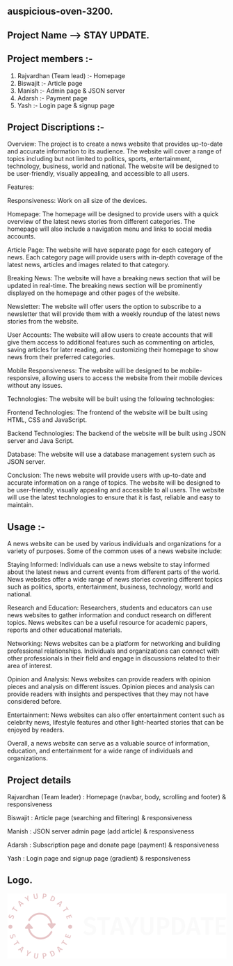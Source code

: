  ## auspicious-oven-3200.

 ## Project Name --> STAY UPDATE.

 ## Project members :-
 
 1. Rajvardhan (Team lead) :- Homepage 
 2. Biswajit :- Article page
 3. Manish :- Admin page & JSON server
 4. Adarsh :- Payment page 
 5. Yash :- Login page & signup page
 
 ## Project Discriptions :- 

 Overview:
The project is to create a news website that provides up-to-date and accurate information to its audience. The website will cover a range of topics including but not limited to politics, sports, entertainment, technology, business, world and national. The website will be designed to be user-friendly, visually appealing, and accessible to all users.

Features:

Responsiveness: Work on all size of the devices.

Homepage: The homepage will be designed to provide users with a quick overview of the latest news stories from different categories. The homepage will also include a  navigation menu and links to social media accounts.

Article Page: The website will have separate page for each category of news. Each category page will provide users with in-depth coverage of the latest news, articles and images related to that category.

Breaking News: The website will have a breaking news section that will be updated in real-time. The breaking news section will be prominently displayed on the homepage and other pages of the website.

Newsletter: The website will offer users the option to subscribe to a newsletter that will provide them with a weekly roundup of the latest news stories from the website.

User Accounts: The website will allow users to create accounts that will give them access to additional features such as commenting on articles, saving articles for later reading, and customizing their homepage to show news from their preferred categories.

Mobile Responsiveness: The website will be designed to be mobile-responsive, allowing users to access the website from their mobile devices without any issues.


Technologies:
The website will be built using the following technologies:

Frontend Technologies: The frontend of the website will be built using HTML, CSS and JavaScript.

Backend Technologies: The backend of the website will be built using JSON server and Java Script.

Database: The website will use a database management system such as JSON server.

Conclusion:
The news website will provide users with up-to-date and accurate information on a range of topics. The website will be designed to be user-friendly, visually appealing and accessible to all users. The website will use the latest technologies to ensure that it is fast, reliable and easy to maintain.

## Usage :- 

A news website can be used by various individuals and organizations for a variety of purposes. Some of the common uses of a news website include:

Staying Informed: Individuals can use a news website to stay informed about the latest news and current events from different parts of the world. News websites offer a wide range of news stories covering different topics such as politics, sports, entertainment, business, technology, world and national.

Research and Education: Researchers, students and educators can use news websites to gather information and conduct research on different topics. News websites can be a useful resource for academic papers, reports and other educational materials.

Networking: News websites can be a platform for networking and building professional relationships. Individuals and organizations can connect with other professionals in their field and engage in discussions related to their area of interest.

Opinion and Analysis: News websites can provide readers with opinion pieces and analysis on different issues. Opinion pieces and analysis can provide readers with insights and perspectives that they may not have considered before.

Entertainment: News websites can also offer entertainment content such as celebrity news, lifestyle features and other light-hearted stories that can be enjoyed by readers.

Overall, a news website can serve as a valuable source of information, education, and entertainment for a wide range of individuals and organizations.

## Project details

Rajvardhan (Team leader) : Homepage (navbar, body, scrolling and footer) & responsiveness 

Biswajit : Article page (searching and filtering) & responsiveness

Manish : JSON server admin page (add article) & responsiveness

Adarsh : Subscription page and donate page (payment) & responsiveness

Yash : Login page and signup page (gradient) & responsiveness



## Logo. 
![picture 1](logo-no-background.png)  

